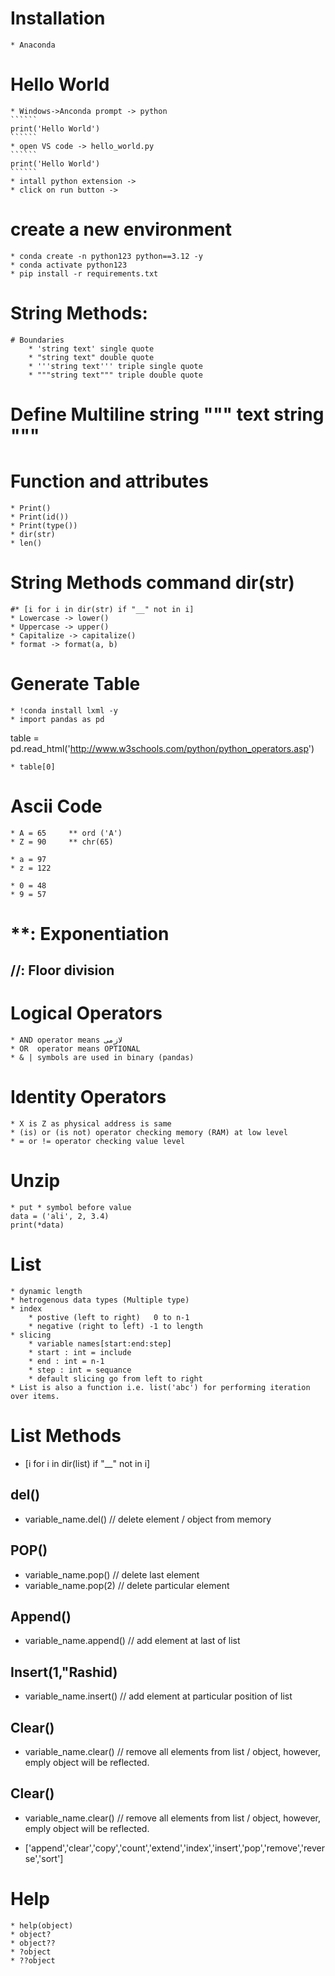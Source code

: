 # Installation

    * Anaconda

# Hello World

    * Windows->Anconda prompt -> python
    ``````
    print('Hello World')
    ``````
    * open VS code -> hello_world.py
    ``````
    print('Hello World')
    ``````
    * intall python extension ->
    * click on run button ->

# create a new environment

    * conda create -n python123 python==3.12 -y
    * conda activate python123
    * pip install -r requirements.txt

# String Methods:

    # Boundaries
        * 'string text' single quote
        * "string text" double quote
        * '''string text''' triple single quote
        * """string text""" triple double quote

# Define Multiline string """ text string """

# Function and attributes

    * Print()
    * Print(id())
    * Print(type())
    * dir(str)
    * len()

# String Methods command dir(str)

    #* [i for i in dir(str) if "__" not in i]
    * Lowercase -> lower()
    * Uppercase -> upper()
    * Capitalize -> capitalize()
    * format -> format(a, b)

# Generate Table

    * !conda install lxml -y
    * import pandas as pd

table = pd.read_html('http://www.w3schools.com/python/python_operators.asp')

    * table[0]

# Ascii Code

    * A = 65     ** ord ('A')
    * Z = 90     ** chr(65)

    * a = 97
    * z = 122

    * 0 = 48
    * 9 = 57

# \*\*: Exponentiation

## //: Floor division

# Logical Operators

    * AND operator means لازمی
    * OR  operator means OPTIONAL
    * & | symbols are used in binary (pandas)

# Identity Operators

    * X is Z as physical address is same
    * (is) or (is not) operator checking memory (RAM) at low level
    * = or != operator checking value level

# Unzip

    * put * symbol before value
    data = ('ali', 2, 3.4)
    print(*data)

# List

    * dynamic length
    * hetrogenous data types (Multiple type)
    * index
        * postive (left to right)   0 to n-1
        * negative (right to left) -1 to length
    * slicing
        * variable names[start:end:step]
        * start : int = include
        * end : int = n-1
        * step : int = sequance
        * default slicing go from left to right
    * List is also a function i.e. list('abc') for performing iteration over items.

# List Methods

- [i for i in dir(list) if "__" not in i]

## del()

- variable_name.del() // delete element / object from memory

## POP()

- variable_name.pop() // delete last element
- variable_name.pop(2) // delete particular element

## Append()

- variable_name.append() // add element at last of list

## Insert(1,"Rashid)

- variable_name.insert() // add element at particular position of list

## Clear()

- variable_name.clear() // remove all elements from list / object, however, emply object will be reflected.

## Clear()

- variable_name.clear() // remove all elements from list / object, however, emply object will be reflected.

* ['append','clear','copy','count','extend','index','insert','pop','remove','reverse','sort']

# Help

    * help(object)
    * object?
    * object??
    * ?object
    * ??object
